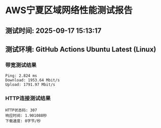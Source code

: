 # AWS宁夏区域网络性能测试报告
## 测试时间: 2025-09-17 15:13:17
## 测试环境: GitHub Actions Ubuntu Latest (Linux)

### 带宽测试结果
```
Ping: 2.824 ms
Download: 1953.64 Mbit/s
Upload: 1791.97 Mbit/s
```

### HTTP连接测试结果
```
HTTP状态码: 307
响应时间: 1.901088秒
下载速度: 0字节/秒
```

